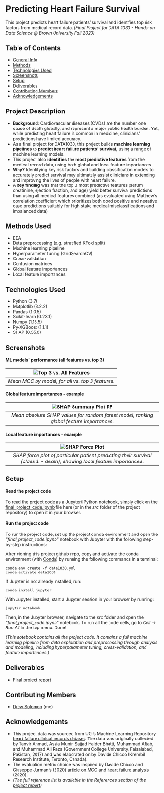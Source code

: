 # Predicting Heart Failure Survival 
This project predicts heart failure patients’ survival and identifies top risk factors from medical record data.
_(Final Project for DATA 1030 - Hands-on Data Science @ Brown University Fall 2020)_

## Table of Contents
* [General Info](#general-information)
* [Methods](#methods)
* [Technologies Used](#technologies-used)
* [Screenshots](#screenshots)
* [Setup](#setup)
* [Deliverables](#featured-deliverables)
* [Contributing Members](#contributing-members)
* [Acknowledgements](#acknowledgements)

## Project Description

- **Background**: Cardiovascular diseases (CVDs) are the number one cause of death globally, and represent a major public health burden. Yet, while predicting heart failure is common in medicine, clinicians' predictions have limited accuracy.
- As a final project for DATA1030, this project builds **machine learning pipelines** to **predict heart failure patients’ survival**, using a range of machine learning models.
- This project also **identifies** the **most predictive features** from the medical record data, using both global and local feature importances.
- **Why?** Identifying key risk factors and building classification models to accurately predict survival may ultimately assist clinicians in extending and improving the lives of people with heart failure.
- A **key finding** was that the top 3 most predictive features (serum creatinine, ejection fraction, and age) yield better survival predictions than using all medical features combined (as evaluated using Matthew’s correlation coefficient which prioritizes both good positive and negative case predictions suitably for high stake medical misclassifications and imbalanced data)

## Methods Used

- EDA
- Data preprocessing (e.g. stratified KFold split)
- Machine learning pipeline
- Hyperparameter tuning (GridSearchCV)
- Cross-validation
- Confusion matrices
- Global feature importances 
- Local feature importances 

## Technologies Used

- Python (3.7)
- Matplotlib (3.2.2) 
- Pandas (1.0.5)
- Scikit-learn (0.23.1)
- Numpy (1.18.5)
- Py-XGBoost (1.1.1)
- SHAP (0.35.0)

## Screenshots

#### ML models´ performance (all features vs. top 3)
| ![Top 3 vs. All Features](https://github.com/drew-solomon/predicting-heart-failure-survival/blob/master/figures/MCC_by_ML_model_top3_vs_all_features.png?raw=true)
|:--:|
|*Mean MCC by model, for all vs. top 3 features.*|

#### Global feature importances - example
| ![SHAP Summary Plot RF](https://github.com/drew-solomon/predicting-heart-failure-survival/blob/master/figures/SHAP_summary_plot_RF.png?raw=true)
|:--:|
|*Mean absolute SHAP values for random forest model, ranking global feature importances.*|

#### Local feature importances - example
| ![SHAP Force Plot ](https://github.com/drew-solomon/predicting-heart-failure-survival/blob/master/figures/SHAP_force_plot_3.png?raw=true)
|:--:|
|*SHAP force plot of particular patient predicting their survival (class 1 - death), showing local feature importances.*

## Setup

#### Read the project code
To read the project code as a Jupyter/IPython notebook, simply click on the [final_project_code.ipynb](https://github.com/drew-solomon/predicting-heart-failure-survival/blob/master/src/final_project_code.ipynb) file here (or in the _src_ folder of the project repository) to open it in your browser.

#### Run the project code

To run the project code, set up the project conda environment and open the _"final_project_code.ipynb"_ notebook with Jupyter with the following step-by-step instructions:

After cloning this project github repo, copy and activate the conda environment (with [Conda](https://conda.io/projects/conda/en/latest/user-guide/install/index.html)) by running the following commands in a terminal:
```console
conda env create -f data1030.yml
conda activate data1030
````

If Jupyter is not already installed, run:
```console
conda install jupyter
```
With Jupyter installed, start a Jupyter session in your browser by running:
```console
jupyter notebook
```
Then, in the Jupyter browser, navigate to the _src_ folder and open the _"final_project_code.ipynb"_ notebook. To run all the code cells, go to _Cell -> Run All_ in the top menu. Done!

_(This notebook contains all the project code. It contains a full machine learning pipeline from data exploration and preprocessing through analysis and modeling, including hyperparameter tuning, cross-validation, and feature importances.)_
## Deliverables
- Final project [report](https://github.com/drew-solomon/predicting-heart-failure-survival/blob/master/report/final_report.pdf)

## Contributing Members
- [Drew Solomon](https://github.com/drew-solomon) (me)

## Acknowledgements

- This project data was sourced from UCI’s Machine Learning Repository [heart failure clinical records dataset](https://archive.ics.uci.edu/ml/datasets/Heart+failure+clinical+records#). The data was originally collected by Tanvir Ahmad, Assia Munir, Sajjad Haider Bhatti, Muhammad Aftab, and Muhammad Ali Raza (Government College University, Faisalabad, Pakistan, [2017](https://journals.plos.org/plosone/article?id=10.1371/journal.pone.0181001)) and was elaborated on by Davide Chicco (Krembil Research Institute, Toronto, Canada).
- The evaluation metric choice was inspired by Davide Chicco and Giuseppe Jurman’s (2020) [article on MCC](https://bmcgenomics.biomedcentral.com/articles/10.1186/s12864-019-6413-7) and [heart failure analysis](https://bmcmedinformdecismak.biomedcentral.com/articles/10.1186/s12911-020-1023-5) (2020).
- _(The full reference list is available in the References section of the [project report](https://github.com/drew-solomon/predicting-heart-failure-survival/blob/master/report/final_report.pdf))_ 
